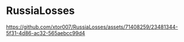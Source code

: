 # RussiaLosses

https://github.com/xtor007/RussiaLosses/assets/71408259/23481344-5f31-4d86-ac32-565aebcc99d4

